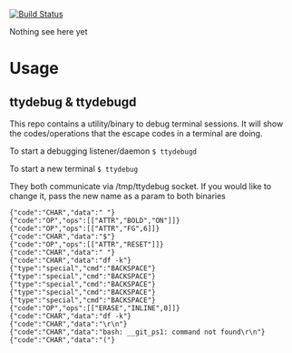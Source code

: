 [![Build Status](https://travis-ci.org/jedi4ever/terminal-parser.js.png)](https://travis-ci.org/jedi4ever/terminal-parser.js)

Nothing see here yet

# Usage
## ttydebug & ttydebugd

This repo contains a utility/binary to debug terminal sessions. It will show the codes/operations that the escape codes in a terminal are doing.

To start a debugging listener/daemon
`$ ttydebugd`

To start a new terminal 
`$ ttydebug`

They both communicate via /tmp/ttydebug socket. If you would like to change it, pass the new name as a param to both binaries

```
{"code":"CHAR","data":" "}
{"code":"OP","ops":[["ATTR","BOLD","ON"]]}
{"code":"OP","ops":[["ATTR","FG",6]]}
{"code":"CHAR","data":"$"}
{"code":"OP","ops":[["ATTR","RESET"]]}
{"code":"CHAR","data":" "}
{"code":"CHAR","data":"df -k"}
{"type":"special","cmd":"BACKSPACE"}
{"type":"special","cmd":"BACKSPACE"}
{"type":"special","cmd":"BACKSPACE"}
{"type":"special","cmd":"BACKSPACE"}
{"type":"special","cmd":"BACKSPACE"}
{"code":"OP","ops":[["ERASE","INLINE",0]]}
{"code":"CHAR","data":"df -k"}
{"code":"CHAR","data":"\r\n"}
{"code":"CHAR","data":"bash: __git_ps1: command not found\r\n"}
{"code":"CHAR","data":"("}
```

